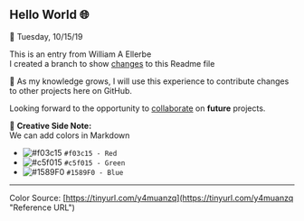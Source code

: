 ## Hello World   :globe_with_meridians:
:date: Tuesday, 10/15/19

This is an entry from William A Ellerbe  
I created a branch to show [changes](commits "A change is a commit on GitHUb") to this Readme file  

:book:  As my knowledge grows, 
I will use this experience to contribute changes to other projects here on GitHub. 

Looking forward to the opportunity to [collaborate](GitHub "Social application development opportunity") on **future** projects. 

:pencil: **Creative Side Note:**  
We can add colors in Markdown
- ![#f03c15](https://placehold.it/15/f03c15/000000?text=+) `#f03c15 - Red`
- ![#c5f015](https://placehold.it/15/c5f015/000000?text=+) `#c5f015 - Green`
- ![#1589F0](https://placehold.it/15/1589F0/000000?text=+) `#1589F0 - Blue`  
---
Color Source:  [https://tinyurl.com/y4muanzq](https://tinyurl.com/y4muanzq "Reference URL")
